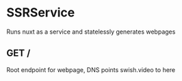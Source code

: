 # SSRService

Runs nuxt as a service and statelessly generates webpages

## GET /

Root endpoint for webpage, DNS points swish.video to here
